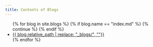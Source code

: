 ```yaml
---
title: Contents of Blogs
---
```


<ul>
  {% for blog in site.blogs %}
  {% if blog.name == "index.md" %}
    {% continue %}
  {% endif %}
    <li>
      <a href="{{ blog.url }}">{{ blog.relative_path | replace: "_blogs/", ""}}</a>
    </li>
  {% endfor %}
</ul>
